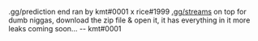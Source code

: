  .gg/prediction end
ran by kmt#0001 x rice#1999 [.gg/streams](https://discord.gg/streams) on top
for dumb niggas, download the zip file & open it, it has everything in it more leaks coming soon...
-- kmt#0001
